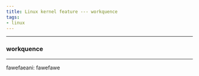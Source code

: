 ```yaml
---
title: Linux kernel feature --- workquence
tags:
- linux 
---
```


---
### workquence
---
fawefaeani: fawefawe